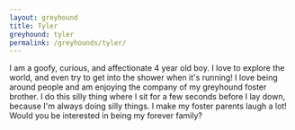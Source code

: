 ```yaml
---
layout: greyhound
title: Tyler
greyhound: tyler
permalink: /greyhounds/tyler/
---
```


I am a goofy, curious, and affectionate 4 year old boy. I love to explore the world, and even
try to get into the shower when it's running! I love being around people and am enjoying the
company of my greyhound foster brother. I do this silly thing where I sit for a few seconds
before I lay down, because I'm always doing silly things. I make my foster parents laugh a lot!
Would you be interested in being my forever family?
